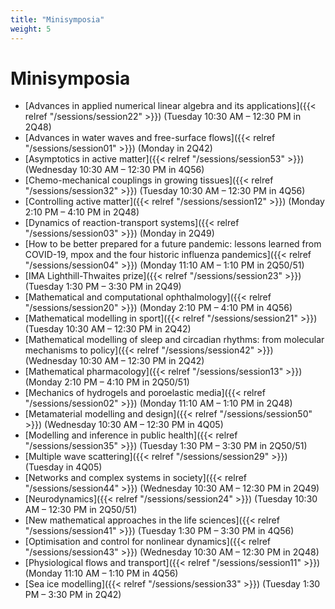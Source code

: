```yaml
---
title: "Minisymposia"
weight: 5
---
```


# Minisymposia


- [Advances in applied numerical linear algebra and its applications]({{< relref "/sessions/session22" >}}) (Tuesday 10:30 AM – 12:30 PM in 2Q48)
- [Advances in water waves and free-surface flows]({{< relref "/sessions/session01" >}}) (Monday in 2Q42)
- [Asymptotics in active matter]({{< relref "/sessions/session53" >}}) (Wednesday 10:30 AM – 12:30 PM in 4Q56)
- [Chemo-mechanical couplings in growing tissues]({{< relref "/sessions/session32" >}}) (Tuesday 10:30 AM – 12:30 PM in 4Q56)
- [Controlling active matter]({{< relref "/sessions/session12" >}}) (Monday 2:10 PM – 4:10 PM in 2Q48)
- [Dynamics of reaction-transport systems]({{< relref "/sessions/session03" >}}) (Monday in 2Q49)
- [How to be better prepared for a future pandemic: lessons learned from COVID-19, mpox and the four historic influenza pandemics]({{< relref "/sessions/session04" >}}) (Monday 11:10 AM – 1:10 PM in 2Q50/51)
- [IMA Lighthill-Thwaites prize]({{< relref "/sessions/session23" >}}) (Tuesday 1:30 PM – 3:30 PM in 2Q49)
- [Mathematical and computational ophthalmology]({{< relref "/sessions/session20" >}}) (Monday 2:10 PM – 4:10 PM in 4Q56)
- [Mathematical modelling in sport]({{< relref "/sessions/session21" >}}) (Tuesday 10:30 AM – 12:30 PM in 2Q42)
- [Mathematical modelling of sleep and circadian rhythms: from molecular mechanisms to policy]({{< relref "/sessions/session42" >}}) (Wednesday 10:30 AM – 12:30 PM in 2Q42)
- [Mathematical pharmacology]({{< relref "/sessions/session13" >}}) (Monday 2:10 PM – 4:10 PM in 2Q50/51)
- [Mechanics of hydrogels and poroelastic media]({{< relref "/sessions/session02" >}}) (Monday 11:10 AM – 1:10 PM in 2Q48)
- [Metamaterial modelling and design]({{< relref "/sessions/session50" >}}) (Wednesday 10:30 AM – 12:30 PM in 4Q05)
- [Modelling and inference in public health]({{< relref "/sessions/session35" >}}) (Tuesday 1:30 PM – 3:30 PM in 2Q50/51)
- [Multiple wave scattering]({{< relref "/sessions/session29" >}}) (Tuesday in 4Q05)
- [Networks and complex systems in society]({{< relref "/sessions/session44" >}}) (Wednesday 10:30 AM – 12:30 PM in 2Q49)
- [Neurodynamics]({{< relref "/sessions/session24" >}}) (Tuesday 10:30 AM – 12:30 PM in 2Q50/51)
- [New mathematical approaches in the life sciences]({{< relref "/sessions/session41" >}}) (Tuesday 1:30 PM – 3:30 PM in 4Q56)
- [Optimisation and control for nonlinear dynamics]({{< relref "/sessions/session43" >}}) (Wednesday 10:30 AM – 12:30 PM in 2Q48)
- [Physiological flows and transport]({{< relref "/sessions/session11" >}}) (Monday 11:10 AM – 1:10 PM in 4Q56)
- [Sea ice modelling]({{< relref "/sessions/session33" >}}) (Tuesday 1:30 PM – 3:30 PM in 2Q42)
